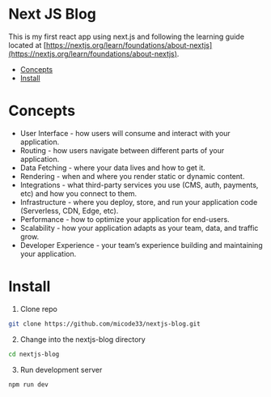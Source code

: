 <h1>Next JS Blog</h1>

This is my first react app using next.js and following the learning guide located at [https://nextjs.org/learn/foundations/about-nextjs](https://nextjs.org/learn/foundations/about-nextjs).

- [Concepts](#concepts)
- [Install](#install)

# Concepts

- User Interface - how users will consume and interact with your application.
- Routing - how users navigate between different parts of your application.
- Data Fetching - where your data lives and how to get it.
- Rendering - when and where you render static or dynamic content.
- Integrations - what third-party services you use (CMS, auth, payments, etc) and how you connect to them.
- Infrastructure - where you deploy, store, and run your application code (Serverless, CDN, Edge, etc).
- Performance - how to optimize your application for end-users.
- Scalability - how your application adapts as your team, data, and traffic grow.
- Developer Experience - your team’s experience building and maintaining your application.


# Install

1. Clone repo

```bash
git clone https://github.com/micode33/nextjs-blog.git
```

2. Change into the nextjs-blog directory
  
```bash
cd nextjs-blog
```

3. Run development server

```bash
npm run dev
```